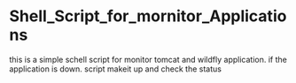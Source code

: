 # Shell_Script_for_mornitor_Applications
 this is a simple schell script for monitor tomcat and wildfly application. if the application is down. script makeit up and check the status
